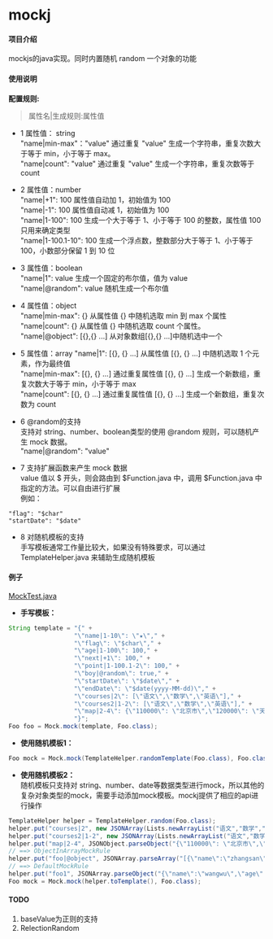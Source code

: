# mockj

#### 项目介绍
mockjs的java实现。同时内置随机 random 一个对象的功能


#### 使用说明
**配置规则:**
>   属性名|生成规则:属性值  

* 1 属性值： string  
"name|min-max"："value"  通过重复 "value" 生成一个字符串，重复次数大于等于 min，小于等于 max。  
"name|count": "value" 通过重复 "value" 生成一个字符串，重复次数等于 count  

* 2 属性值：number  
"name|+1": 100 属性值自动加 1，初始值为 100  
"name|-1": 100 属性值自动减 1，初始值为 100  
"name|1-100": 100 生成一个大于等于 1、小于等于 100 的整数，属性值 100 只用来确定类型  
"name|1-100.1-10": 100 生成一个浮点数，整数部分大于等于 1、小于等于 100，小数部分保留 1 到 10 位  

* 3 属性值：boolean  
"name|1": value  生成一个固定的布尔值，值为 value  
"name|@random": value   随机生成一个布尔值  

* 4 属性值：object  
"name|min-max": {} 从属性值 {} 中随机选取 min 到 max 个属性  
"name|count": {} 从属性值 {} 中随机选取 count 个属性。  
"name|@object": [{},{} ...] 从对象数组[{},{} ...]中随机选中一个

* 5 属性值：array
"name|1": [{}, {} ...] 从属性值 [{}, {} ...] 中随机选取 1 个元素，作为最终值  
"name|min-max": [{}, {} ...] 通过重复属性值 [{}, {} ...] 生成一个新数组，重复次数大于等于 min，小于等于 max  
"name|count": [{}, {} ...] 通过重复属性值 [{}, {} ...] 生成一个新数组，重复次数为 count  

* 6 @random的支持  
支持对 string、number、boolean类型的使用 @random 规则，可以随机产生 mock 数据。  
"name|@random": "value"  

* 7 支持扩展函数来产生 mock 数据  
value 值以 $ 开头，则会路由到 $Function.java 中，调用 $Function.java 中指定的方法。可以自由进行扩展  
例如：  
>
    "flag": "$char"
    "startDate": "$date"

* 8 对随机模板的支持  
手写模板通常工作量比较大，如果没有特殊要求，可以通过 TemplateHelper.java 来辅助生成随机模板  

#### 例子
[MockTest.java](/src/test/java/com/kvn/mockj/MockTest.java)  
* **手写模板：** 
```java
String template = "{" +
                  "\"name|1-10\": \"★\"," +
                  "\"flag\": \"$char\"," +
                  "\"age|1-100\": 100," +
                  "\"next|+1\": 100," +
                  "\"point|1-100.1-2\": 100," +
                  "\"boy|@random\": true," +
                  "\"startDate\": \"$date\"," +
                  "\"endDate\": \"$date(yyyy-MM-dd)\"," +
                  "\"courses|2\": [\"语文\",\"数学\",\"英语\"]," +
                  "\"courses2|1-2\": [\"语文\",\"数学\",\"英语\"]," +
                  "\"map|2-4\": {\"110000\": \"北京市\",\"120000\": \"天津市\",\"130000\": \"河北省\",\"140000\": \"山西省\"}" +
                  "}";
Foo foo = Mock.mock(template, Foo.class);
```

* **使用随机模板1：**
```java
Foo mock = Mock.mock(TemplateHelper.randomTemplate(Foo.class), Foo.class);
```

* **使用随机模板2：**  
随机模板只支持对 string、number、date等数据类型进行mock，所以其他的复杂对象类型的mock，需要手动添加mock模板。mockj提供了相应的api进行操作  
```java
TemplateHelper helper = TemplateHelper.random(Foo.class);
helper.put("courses|2", new JSONArray(Lists.newArrayList("语文","数学","英语")));
helper.put("courses2|1-2", new JSONArray(Lists.newArrayList("语文","数学","英语")));
helper.put("map|2-4", JSONObject.parseObject("{\"110000\": \"北京市\",\"120000\": \"天津市\",\"130000\": \"河北省\",\"140000\": \"山西省\"}"));
// ==> ObjectInArrayMockRule
helper.put("foo|@object", JSONArray.parseArray("[{\"name\":\"zhangsan\",\"age\":12},{\"name\":\"lisi\",\"age\":10},{\"name\":\"wangwu\",\"age\":8}]"));
// ==> DefaultMockRule
helper.put("foo1", JSONArray.parseObject("{\"name\":\"wangwu\",\"age\":8}"));
Foo mock = Mock.mock(helper.toTemplate(), Foo.class);
```

#### TODO
1. baseValue为正则的支持  
2. RelectionRandom